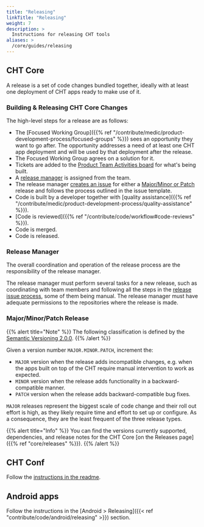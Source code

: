 ```yaml
---
title: "Releasing"
linkTitle: "Releasing"
weight: 7
description: >
  Instructions for releasing CHT tools
aliases: >
  /core/guides/releasing
---
```


## CHT Core

A release is a set of code changes bundled together, ideally with at least one deployment of CHT apps ready to make use of it.

### Building & Releasing CHT Core Changes

The high-level steps for a release are as follows:

* The [Focused Working Group]({{% ref "/contribute/medic/product-development-process/focused-groups" %}}) sees an opportunity they want to go after. The opportunity addresses a need of at least one CHT app deployment and will be used by that deployment after the release.
* The Focused Working Group agrees on a solution for it.
* Tickets are added to the [Product Team Activities board](https://github.com/orgs/medic/projects/134/views/3) for what's being built.
* A [release manager](#release-manager) is assigned from the team.
* The release manager [creates an issue](https://github.com/medic/cht-core/issues/new/choose) for either a [Major/Minor or Patch](#majorminorpatch-release) release and follows the process outlined in the issue template.
* Code is built by a developer together with [quality assistance]({{% ref "/contribute/medic/product-development-process/quality-assistance" %}}).
* [Code is reviewed]({{% ref "/contribute/code/workflow#code-reviews" %}}).
* Code is merged.
* Code is released.

### Release Manager
The overall coordination and operation of the release process are the responsibility of the release manager.

The release manager must perform several tasks for a new release, such as coordinating with team members and following all the steps in the [release issue process](https://github.com/medic/cht-core/issues/new/choose), some of them being manual. The release manager must have adequate permissions to the repositories where the release is made.

### Major/Minor/Patch Release
{{% alert title="Note" %}} The following classification is defined by the [Semantic Versioning 2.0.0](https://semver.org). {{% /alert %}}

Given a version number `MAJOR.MINOR.PATCH`, increment the:
* `MAJOR` version when the release adds incompatible changes, e.g. when the apps built on top of the CHT require manual intervention to work as expected.
* `MINOR` version when the release adds functionality in a backward-compatible manner.
* `PATCH` version when the release adds backward-compatible bug fixes.

`MAJOR` releases represent the biggest scale of code change and their roll out effort is high, as they likely require time and effort to set up or configure. As a consequence, they are the least frequent of the three release types.

{{% alert title="Info" %}} You can find the versions currently supported, dependencies, and release notes for the CHT Core 
 [on the Releases page]({{% ref "core/releases" %}}). {{% /alert %}}

## CHT Conf

Follow the [instructions in the readme](https://github.com/medic/cht-conf/#user-content-releasing).

## Android apps

Follow the instructions in the [Android > Releasing]({{< ref "contribute/code/android/releasing" >}}) section.
